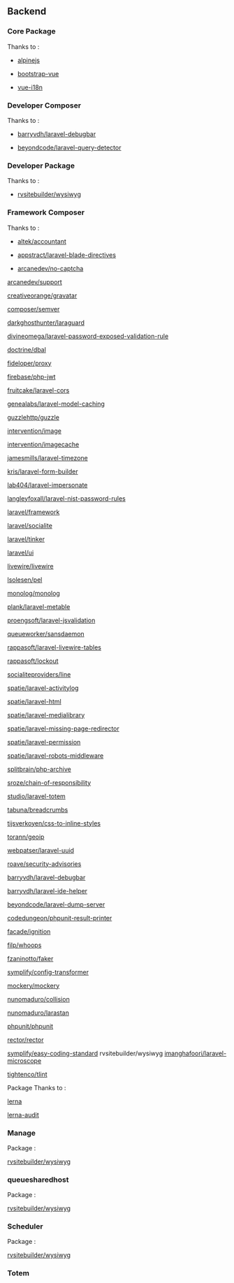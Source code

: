 ## Backend

### Core Package

Thanks to :

 - [alpinejs](https://www.npmjs.com/package/alpinejs)

 - [bootstrap-vue](https://www.npmjs.com/package/bootstrap-vue)

 - [vue-i18n](https://www.npmjs.com/package/vue-i18n)


### Developer Composer

Thanks to :

 - [barryvdh/laravel-debugbar](https://packagist.org/packages/barryvdh/laravel-debugbar)

 - [beyondcode/laravel-query-detector](https://packagist.org/packages/beyondcode/laravel-query-detector)


### Developer Package

Thanks to : 

 - [rvsitebuilder/wysiwyg](https://www.npmjs.com/package/rvsitebuilder/wysiwyg)


### Framework Composer

Thanks to :

- [altek/accountant](https://packagist.org/packages/altek/accountant)

- [appstract/laravel-blade-directives](https://packagist.org/packages/appstract/laravel-blade-directives)

- [arcanedev/no-captcha](https://packagist.org/packages/arcanedev/no-captcha)

[arcanedev/support](https://packagist.org/packages/arcanedev/support)

[creativeorange/gravatar](https://packagist.org/packages/creativeorange/gravatar)

[composer/semver](https://packagist.org/packages/composer/semver)

[darkghosthunter/laraguard](https://packagist.org/packages/darkghosthunter/laraguard)

[divineomega/laravel-password-exposed-validation-rule](https://packagist.org/packages/divineomega/laravel-password-exposed-validation-rule)

[doctrine/dbal](https://packagist.org/packages/doctrine/dbal)

[fideloper/proxy](https://packagist.org/packages/fideloper/proxy)

[firebase/php-jwt](https://packagist.org/packages/firebase/php-jwt)

[fruitcake/laravel-cors](https://packagist.org/packages/fruitcake/laravel-cors)

[genealabs/laravel-model-caching](https://packagist.org/packages/genealabs/laravel-model-caching)

[guzzlehttp/guzzle](https://packagist.org/packages/guzzlehttp/guzzle)

[intervention/image](https://packagist.org/packages/intervention/image)

[intervention/imagecache](https://packagist.org/packages/intervention/imagecache)

[jamesmills/laravel-timezone](https://packagist.org/packages/jamesmills/laravel-timezone)

[kris/laravel-form-builder](https://packagist.org/packages/kris/laravel-form-builder)

[lab404/laravel-impersonate](https://packagist.org/packages/lab404/laravel-impersonate)

[langleyfoxall/laravel-nist-password-rules](https://packagist.org/packages/langleyfoxall/laravel-nist-password-rules)

[laravel/framework](https://packagist.org/packages/laravel/framework)

[laravel/socialite](https://packagist.org/packages/laravel/socialite)

[laravel/tinker](https://packagist.org/packages/laravel/tinker)

[laravel/ui](https://packagist.org/packages/laravel/ui)

[livewire/livewire](https://packagist.org/packages/livewire/livewire)

[lsolesen/pel](https://packagist.org/packages/lsolesen/pel)

[monolog/monolog](https://packagist.org/packages/monolog/monolog)

[plank/laravel-metable](https://packagist.org/packages/plank/laravel-metable)

[proengsoft/laravel-jsvalidation](https://packagist.org/packages/proengsoft/laravel-jsvalidation)

[queueworker/sansdaemon](https://packagist.org/packages/queueworker/sansdaemon)

[rappasoft/laravel-livewire-tables](https://packagist.org/packages/rappasoft/laravel-livewire-tables)

[rappasoft/lockout](https://packagist.org/packages/rappasoft/lockout)

[socialiteproviders/line](https://packagist.org/packages/socialiteproviders/line)

[spatie/laravel-activitylog](https://packagist.org/packages/spatie/laravel-activitylog)

[spatie/laravel-html](https://packagist.org/packages/spatie/laravel-html)

[spatie/laravel-medialibrary](https://packagist.org/packages/spatie/laravel-medialibrary)

[spatie/laravel-missing-page-redirector](https://packagist.org/packages/spatie/laravel-missing-page-redirector)

[spatie/laravel-permission](https://packagist.org/packages/spatie/laravel-permission)

[spatie/laravel-robots-middleware](https://packagist.org/packages/spatie/laravel-robots-middleware)

[splitbrain/php-archive](https://packagist.org/packages/splitbrain/php-archive)

[sroze/chain-of-responsibility](https://packagist.org/packages/sroze/chain-of-responsibility)

[studio/laravel-totem](https://packagist.org/packages/studio/laravel-totem)

[tabuna/breadcrumbs](https://packagist.org/packages/tabuna/breadcrumbs)

[tijsverkoyen/css-to-inline-styles](https://packagist.org/packages/tijsverkoyen/css-to-inline-styles)

[torann/geoip](https://packagist.org/packages/torann/geoip)

[webpatser/laravel-uuid](https://packagist.org/packages/webpatser/laravel-uuid)

[roave/security-advisories](https://packagist.org/packages/roave/security-advisories)

[barryvdh/laravel-debugbar](https://packagist.org/packages/barryvdh/laravel-debugbar)

[barryvdh/laravel-ide-helper](https://packagist.org/packages/barryvdh/laravel-ide-helper)

[beyondcode/laravel-dump-server](https://packagist.org/packages/beyondcode/laravel-dump-server)

[codedungeon/phpunit-result-printer](https://packagist.org/packages/codedungeon/phpunit-result-printer)

[facade/ignition](https://packagist.org/packages/facade/ignition)

[filp/whoops](https://packagist.org/packages/filp/whoops)

[fzaninotto/faker](https://packagist.org/packages/fzaninotto/faker)

[symplify/config-transformer](https://packagist.org/packages/symplify/config-transformer)

[mockery/mockery](https://packagist.org/packages/mockery/mockery)

[nunomaduro/collision](https://packagist.org/packages/nunomaduro/collision)

[nunomaduro/larastan](https://packagist.org/packages/nunomaduro/larastan)

[phpunit/phpunit](https://packagist.org/packages/phpunit/phpunit)

[rector/rector](https://packagist.org/packages/rector/rector)

[symplify/easy-coding-standard](https://packagist.org/packages/symplify/easy-coding-standard)
rvsitebuilder/wysiwyg
[imanghafoori/laravel-microscope](https://packagist.org/packages/imanghafoori/laravel-microscope)

[tightenco/tlint](https://packagist.org/packages/tightenco/tlint)

Package Thanks to :

[lerna](https://www.npmjs.com/package/lerna)

[lerna-audit](https://www.npmjs.com/package/lerna-audit)




### Manage

Package :

[rvsitebuilder/wysiwyg](https://www.npmjs.com/package/rvsitebuilder/wysiwyg)


### queuesharedhost

Package :

[rvsitebuilder/wysiwyg](https://www.npmjs.com/package/rvsitebuilder/wysiwyg)


### Scheduler

Package :

[rvsitebuilder/wysiwyg](https://www.npmjs.com/package/rvsitebuilder/wysiwyg)


### Totem